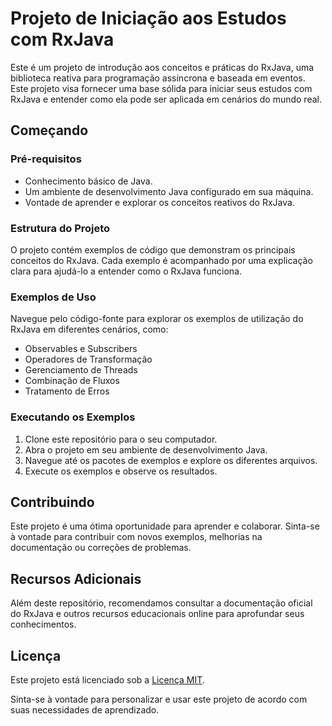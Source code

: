 # Projeto de Iniciação aos Estudos com RxJava

Este é um projeto de introdução aos conceitos e práticas do RxJava, uma biblioteca reativa para programação assíncrona e baseada em eventos. Este projeto visa fornecer uma base sólida para iniciar seus estudos com RxJava e entender como ela pode ser aplicada em cenários do mundo real.

## Começando

### Pré-requisitos

- Conhecimento básico de Java.
- Um ambiente de desenvolvimento Java configurado em sua máquina.
- Vontade de aprender e explorar os conceitos reativos do RxJava.

### Estrutura do Projeto

O projeto contém exemplos de código que demonstram os principais conceitos do RxJava. Cada exemplo é acompanhado por uma explicação clara para ajudá-lo a entender como o RxJava funciona.

### Exemplos de Uso

Navegue pelo código-fonte para explorar os exemplos de utilização do RxJava em diferentes cenários, como:

- Observables e Subscribers
- Operadores de Transformação
- Gerenciamento de Threads
- Combinação de Fluxos
- Tratamento de Erros

### Executando os Exemplos

1. Clone este repositório para o seu computador.
2. Abra o projeto em seu ambiente de desenvolvimento Java.
3. Navegue até os pacotes de exemplos e explore os diferentes arquivos.
4. Execute os exemplos e observe os resultados.

## Contribuindo

Este projeto é uma ótima oportunidade para aprender e colaborar. Sinta-se à vontade para contribuir com novos exemplos, melhorias na documentação ou correções de problemas.

## Recursos Adicionais

Além deste repositório, recomendamos consultar a documentação oficial do RxJava e outros recursos educacionais online para aprofundar seus conhecimentos.

## Licença

Este projeto está licenciado sob a [Licença MIT](LICENSE).

Sinta-se à vontade para personalizar e usar este projeto de acordo com suas necessidades de aprendizado.

